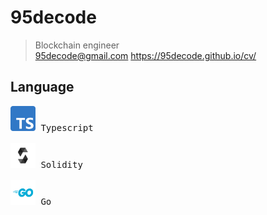 # 95decode

> Blockchain engineer \
> 95decode@gmail.com 
> https://95decode.github.io/cv/

## Language
<pre>
<img width="40" height="40" src="https://github.com/95decode/95decode/blob/main/icon/typescript.svg"/> Typescript

<img width="40" height="40" src="https://github.com/95decode/95decode/blob/main/icon/solidity.svg"/> Solidity

<img width="40" height="40" src="https://github.com/95decode/95decode/blob/main/icon/go.svg"/> Go
</pre>

